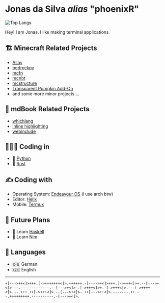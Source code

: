 # Jonas da Silva *alias* "phoenixR"

![Top Langs](https://github-readme-stats.vercel.app/api/top-langs/?username=phoenixr-codes&hide=Makefile,Batchfile&theme=dracula)

Hey! I am Jonas. I like making terminal applications.


## 🏗️ Minecraft Related Projects

- [Allay](https://github.com/allay-mc/allay)
- [bedrockpy](https://github.com/bedrock-ws/bedrockpy)
- [mcfn](https://github.com/allay-mc/mcfn)
- [mcnbt](https://github.com/phoenixr-codes/mcnbt)
- [mcstructure](https://github.com/phoenixr-codes/mcstructure)
- [Transparent Pumpkin Add-On](https://github.com/phoenixr-codes/transparent-pumpkin)
- and some more minor projects …


## 📖 mdBook Related Projects

- [whichlang](https://github.com/phoenixr-codes/mdbook-whichlang)
- [inline highlighting](https://github.com/phoenixr-codes/mdbook-inline-highlighting)
- [webinclude](https://github.com/phoenixr-codes/mdbook-webinclude)


## 👨🏽‍💻 Coding in

* 🐍 [Python](https://github.com/phoenixr-codes?tab=repositories&q=&type=&language=python&sort=)
* 🦀 [Rust](https://github.com/phoenixr-codes?tab=repositories&q=&type=&language=rust&sort=)


## ✍️ Coding with

* Operating System: [Endeavour OS](https://endeavouros.com) (i use arch btw)
* Editor: [Helix](https://helix-editor.com)
* Mobile: [Termux](https://termux.dev/en/)


## 🔮 Future Plans

* 🟰 Learn [Haskell](https://www.haskell.org)
* 👑 Learn [Nim](https://nim-lang.org)


## 💬 Languages

* 🇩🇪 German
* 🇬🇧 English


---

```brainfuck
+[--->++<]>+++.[->+++++++<]>.++++++.-[---->+<]>+++.[->+++<]>+.--[--->+<]>---.-------------.--[--->+<]>-.[->+++<]>+.-[->+++<]>.---[->++++<]>.--.+++.++[->+++<]>.--[--->+<]>-.++[--->++<]>.-------.++.--.+++++++++.----------.-[--->+<]>.
```
